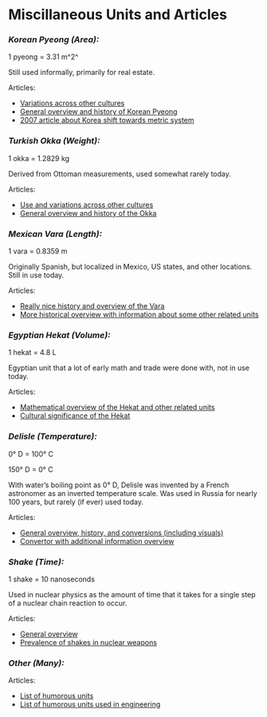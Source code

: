 # Miscillaneous Units and Articles

### *Korean Pyeong (Area):*
1 pyeong = 3.31 m^2^

Still used informally, primarily for real estate.

Articles:
- [Variations across other cultures](https://en.wikipedia.org/wiki/Pyeong)
- [General overview and history of Korean Pyeong](https://askakorean.blogspot.com/2012/07/pyeong-and-old-habits-dying-hard.html)
- [2007 article about Korea shift towards metric system](https://english.hani.co.kr/arti/english_edition/e_business/217817.html)

### *Turkish Okka (Weight):*
1 okka = 1.2829 kg

Derived from Ottoman measurements, used somewhat rarely today.

Articles:
- [Use and variations across other cultures](https://en.wikipedia.org/wiki/Oka_(mass))
- [General overview and history of the Okka](https://belleten.gov.tr/tam-metin/1444/eng)

### *Mexican Vara  (Length):*
1 vara = 0.8359 m

Originally Spanish, but localized in Mexico, US states, and other locations. Still in use today.

Articles:
- [Really nice history and overview of the Vara](https://www.nist.gov/blogs/taking-measure/vara-standard-length-not-so-standard-history)
- [More historical overview with information about some other related units](https://sophienburg.com/whats-a-vara/)

### *Egyptian Hekat (Volume):*
1 hekat = 4.8 L

Egyptian unit that a lot of early math and trade were done with, not in use today.

Articles:
- [Mathematical overview of the Hekat and other related units](https://en.wikipedia.org/wiki/Hekat)
- [Cultural significance of the Hekat](https://library.fiveable.me/key-terms/ancient-times-myth-history-measurement/egyptian-hekat)

### *Delisle (Temperature):*
0° D = 100° C

150° D = 0° C

With water’s boiling point as 0° D, Delisle was invented by a French astronomer as an inverted temperature scale. Was used in Russia for nearly 100 years, but rarely (if ever) used today.

Articles:
- [General overview, history, and conversions (including visuals)](https://en.wikipedia.org/wiki/Delisle_scale)
- [Convertor with additional information overview](https://www.metric-conversions.org/temperature/delisle-conversion.htm)

### *Shake (Time):*
1 shake = 10 nanoseconds

Used in nuclear physics as the amount of time that it takes for a single step of a nuclear chain reaction to occur.

Articles:
- [General overview](https://en.wikipedia.org/wiki/Shake_(unit))
- [Prevalence of shakes in nuclear weapons](https://generalist.academy/2020/03/26/shake-and-barn/)

### *Other (Many):*
Articles:
- [List of humorous units](https://en.wikipedia.org/wiki/List_of_humorous_units_of_measurement)
- [List of humorous units used in engineering](https://www.electronicproducts.com/even-more-weird-and-humorous-measurements-used-in-engineering/)
